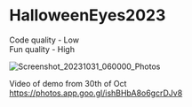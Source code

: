 # HalloweenEyes2023

<p>Code quality - Low<br>
Fun quality - High</p>

![Screenshot_20231031_060000_Photos](https://github.com/Lazarus9000/HalloweenEyes2023/assets/16942446/98278ecd-5da9-4181-8b84-f0d2f2a70dc3)

Video of demo from 30th of Oct
https://photos.app.goo.gl/ishBHbA8o6gcrDJv8

